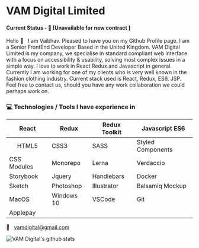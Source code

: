# VAM Digital Limited

#### Current Status - :dart: [Unavailable for new contract ]

Hello :wave: &nbsp; I am Vaibhav. Pleased to have you on my Github Profile page. I am a Senior FrontEnd Developer Based in the United Kingdom. 
VAM Digital Limited is my company, we specialise in standard compliant web interface with a focus on accessibility & usability, solving most complex issues in a simple way. I love to work in React Redux and Javascript in general. Currently I am working for one of my clients who is very well known in the fashion clothing industry. Current stack used is React, Redux, ES6, JSP. Feel free to contact us, should you have any work collaboration we could perhaps work on.

### :computer: Technologies / Tools I have experience in
|React| Redux | Redux Toolkit | Javascript ES6 |
|-|-|-|-|
| <center>HTML5</center> | CSS3 | SASS | Styled Components |
| CSS Modules| Monorepo|Lerna | Verdaccio |
| Storybook | Jquery| Handlebars | Docker |
| Sketch | Photoshop| Illustrator | Balsamiq Mockup |
| MacOS | Windows 10| VSCode | Git |
| Applepay |

:email: &nbsp; vamdigital@gmail.com

![VAM Digital's github stats](https://github-readme-stats.vercel.app/api?username=vamdigital&show_icons=true&hide_border=true)
